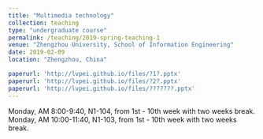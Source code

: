 ```yaml
---
title: "Multimedia technology"
collection: teaching
type: "undergraduate course"
permalink: /teaching/2019-spring-teaching-1
venue: "Zhengzhou University, School of Information Engineering"
date: 2019-02-09
location: "Zhengzhou, China"

paperurl: 'http://lvpei.github.io/files/?1?.pptx'
paperurl: 'http://lvpei.github.io/files/?2?.pptx'
paperurl: 'http://lvpei.github.io/files/???????.pptx'
---
```


Monday, AM 8:00-9:40, N1-104, from 1st - 10th week with two weeks break.    
Monday, AM 10:00-11:40, N1-103, from 1st - 10th week with two weeks break.